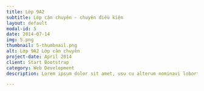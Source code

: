 ```yaml
---
title: Lớp 9A2
subtitle: Lớp cận chuyên - chuyên điều kiện
layout: default
modal-id: 5
date: 2014-07-14
img: 5.png
thumbnail: 5-thumbnail.png
alt: Lớp 9A2 Lớp cận chuyên
project-date: April 2014
client: Start Bootstrap
category: Web Development
description: Lorem ipsum dolor sit amet, usu cu alterum nominavi lobortis. At duo novum diceret. Tantas apeirian vix et, usu sanctus postulant inciderint ut, populo diceret necessitatibus in vim. Cu eum dicam feugiat noluisse.

---
```

